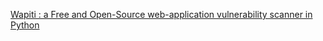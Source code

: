 
[Wapiti : a Free and Open-Source web-application vulnerability scanner in Python](https://wapiti-scanner.github.io/)
